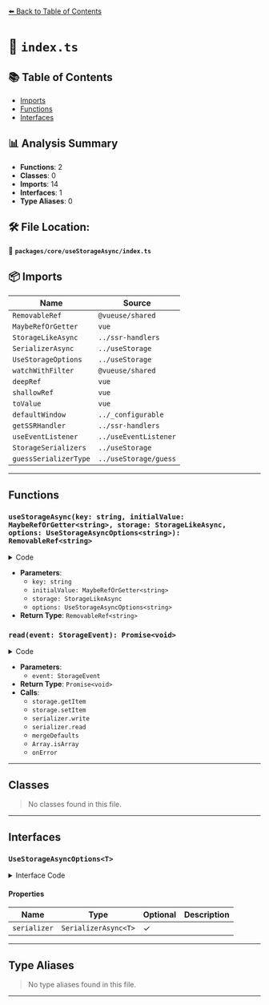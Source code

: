 [⬅️ Back to Table of Contents](../../../index.md)

# 📄 `index.ts`

## 📚 Table of Contents

- [Imports](#imports)
- [Functions](#functions)
- [Interfaces](#interfaces)

## 📊 Analysis Summary

- **Functions**: 2
- **Classes**: 0
- **Imports**: 14
- **Interfaces**: 1
- **Type Aliases**: 0

## 🛠️ File Location:
📂 **`packages/core/useStorageAsync/index.ts`**

## 📦 Imports

| Name | Source |
|------|--------|
| `RemovableRef` | `@vueuse/shared` |
| `MaybeRefOrGetter` | `vue` |
| `StorageLikeAsync` | `../ssr-handlers` |
| `SerializerAsync` | `../useStorage` |
| `UseStorageOptions` | `../useStorage` |
| `watchWithFilter` | `@vueuse/shared` |
| `deepRef` | `vue` |
| `shallowRef` | `vue` |
| `toValue` | `vue` |
| `defaultWindow` | `../_configurable` |
| `getSSRHandler` | `../ssr-handlers` |
| `useEventListener` | `../useEventListener` |
| `StorageSerializers` | `../useStorage` |
| `guessSerializerType` | `../useStorage/guess` |


---

## Functions

### `useStorageAsync(key: string, initialValue: MaybeRefOrGetter<string>, storage: StorageLikeAsync, options: UseStorageAsyncOptions<string>): RemovableRef<string>`

<details><summary>Code</summary>

```ts
export function useStorageAsync(key: string, initialValue: MaybeRefOrGetter<string>, storage?: StorageLikeAsync, options?: UseStorageAsyncOptions<string>): RemovableRef<string>
```
</details>

- **Parameters**:
  - `key: string`
  - `initialValue: MaybeRefOrGetter<string>`
  - `storage: StorageLikeAsync`
  - `options: UseStorageAsyncOptions<string>`
- **Return Type**: `RemovableRef<string>`
### `read(event: StorageEvent): Promise<void>`

<details><summary>Code</summary>

```ts
async function read(event?: StorageEvent) {
    if (!storage || (event && event.key !== key))
      return

    try {
      const rawValue = event ? event.newValue : await storage.getItem(key)
      if (rawValue == null) {
        data.value = rawInit
        if (writeDefaults && rawInit !== null)
          await storage.setItem(key, await serializer.write(rawInit))
      }
      else if (mergeDefaults) {
        const value = await serializer.read(rawValue)
        if (typeof mergeDefaults === 'function')
          data.value = mergeDefaults(value, rawInit)
        else if (type === 'object' && !Array.isArray(value))
          data.value = { ...(rawInit as any), ...value }
        else data.value = value
      }
      else {
        data.value = await serializer.read(rawValue)
      }
    }
    catch (e) {
      onError(e)
    }
  }
```
</details>

- **Parameters**:
  - `event: StorageEvent`
- **Return Type**: `Promise<void>`
- **Calls**:
  - `storage.getItem`
  - `storage.setItem`
  - `serializer.write`
  - `serializer.read`
  - `mergeDefaults`
  - `Array.isArray`
  - `onError`

---

## Classes

> No classes found in this file.


---

## Interfaces

### `UseStorageAsyncOptions<T>`

<details><summary>Interface Code</summary>

```ts
export interface UseStorageAsyncOptions<T> extends Omit<UseStorageOptions<T>, 'serializer'> {
  /**
   * Custom data serialization
   */
  serializer?: SerializerAsync<T>
}
```
</details>

#### Properties

| Name | Type | Optional | Description |
|------|------|----------|-------------|
| `serializer` | `SerializerAsync<T>` | ✓ |  |


---

## Type Aliases

> No type aliases found in this file.


---